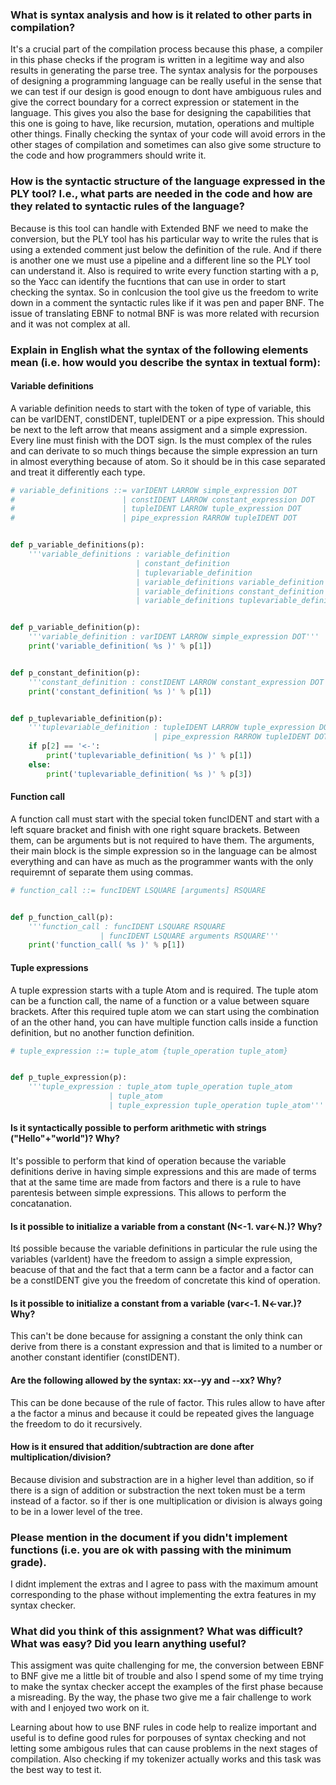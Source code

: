 ### What is syntax analysis and how is it related to other parts in compilation?

It's a crucial part of the compilation process because this phase, a compiler in this phase checks if the program is written in a legitime way and also results in generating the parse tree. The syntax analysis for the porpouses of designing a programming language can be really useful in the sense that we can test if our design is good enougn to dont have ambiguous rules and give the correct boundary for a correct expression or statement in the language. This gives you also the base for designing the capabilities that this one is going to have, like recursion, mutation, operations and multiple other things. Finally checking the syntax of your code will avoid errors in the other stages of compilation and sometimes can also give some structure to the code and how programmers should write it.

### How is the syntactic structure of the language expressed in the PLY tool? I.e., what parts are needed in the code and how are they related to syntactic rules of the language?

Because is this tool can handle with Extended BNF we need to make the conversion, but the PLY tool has his particular way to write the rules that is using a extended comment just below the definition of the rule. And if there is another one we must use a pipeline and a different line so the PLY tool can understand it. Also is required to write every function starting with a p, so the Yacc can identify the fucntions that can use in order to start checking the syntax. So in conlcusion the tool give us the freedom to write down in a comment the syntactic rules like if it was pen and paper BNF. The issue of translating EBNF to notmal BNF is was more related with recursion and it was not complex at all.

### Explain in English what the syntax of the following elements mean (i.e. how would you describe the syntax in textual form):

#### Variable definitions

A variable definition needs to start with the token of type of variable, this can be varIDENT, constIDENT, tupleIDENT or a pipe expression. This should be next to the left arrow that means assigment and a simple expression. Every line must finish with the DOT sign. Is the must complex of the rules and can derivate to so much things because the simple expression an turn in almost everything because of atom. So it should be in this case separated and treat it differently each type.

```python
# variable_definitions ::= varIDENT LARROW simple_expression DOT
#                        | constIDENT LARROW constant_expression DOT
#                        | tupleIDENT LARROW tuple_expression DOT
#                        | pipe_expression RARROW tupleIDENT DOT


def p_variable_definitions(p):
    '''variable_definitions : variable_definition
                            | constant_definition
                            | tuplevariable_definition
                            | variable_definitions variable_definition
                            | variable_definitions constant_definition
                            | variable_definitions tuplevariable_definition'''


def p_variable_definition(p):
    '''variable_definition : varIDENT LARROW simple_expression DOT'''
    print('variable_definition( %s )' % p[1])


def p_constant_definition(p):
    '''constant_definition : constIDENT LARROW constant_expression DOT'''
    print('constant_definition( %s )' % p[1])


def p_tuplevariable_definition(p):
    '''tuplevariable_definition : tupleIDENT LARROW tuple_expression DOT
                                | pipe_expression RARROW tupleIDENT DOT'''
    if p[2] == '<-':
        print('tuplevariable_definition( %s )' % p[1])
    else:
        print('tuplevariable_definition( %s )' % p[3])

```

#### Function call

A function call must start with the special token funcIDENT and start with a left square bracket and finish with one right square brackets. Between them, can be arguments but is not required to have them. The arguments, their main block is the simple expression so in the language can be almost everything and can have as much as the programmer wants with the only requiremnt of separate them using commas.

```python
# function_call ::= funcIDENT LSQUARE [arguments] RSQUARE


def p_function_call(p):
    '''function_call : funcIDENT LSQUARE RSQUARE
                    | funcIDENT LSQUARE arguments RSQUARE'''
    print('function_call( %s )' % p[1])


```

#### Tuple expressions

A tuple expression starts with a tuple Atom and is required. The tuple atom can be a function call, the name of a function or a value between square brackets. After this required tuple atom we can start using the combination of an the other hand, you can have multiple function calls inside a function definition, but no another function definition.

```python
# tuple_expression ::= tuple_atom {tuple_operation tuple_atom}


def p_tuple_expression(p):
    '''tuple_expression : tuple_atom tuple_operation tuple_atom
                      | tuple_atom
                      | tuple_expression tuple_operation tuple_atom'''


```

#### Is it syntactically possible to perform arithmetic with strings ("Hello"+"world")? Why?

It's possible to perform that kind of operation because the variable definitions derive in having simple expressions and this are made of terms that at the same time are made from factors and there is a rule to have parentesis between simple expressions. This allows to perform the concatanation.

#### Is it possible to initialize a variable from a constant (N<-1. var<-N.)? Why?

Itś possible because the variable definitions in particular the rule using the variables (varIdent) have the freedom to assign a simple expression, beacuse of that and the fact that a term cann be a factor and a factor can be a constIDENT give you the freedom of concretate this kind of operation.

#### Is it possible to initialize a constant from a variable (var<-1. N<-var.)? Why?

This can't be done because for assigning a constant the only think can derive from there is a constant expression and that is limited to a number or another constant identifier (constIDENT).

#### Are the following allowed by the syntax: xx--yy and --xx? Why?

This can be done because of the rule of factor. This rules allow to have after a the factor a minus and because it could be repeated gives the language the freedom to do it recursively.

#### How is it ensured that addition/subtraction are done after multiplication/division?

Because division and substraction are in a higher level than addition, so if there is a sign of addition or substraction the next token must be a term instead of a factor. so if ther is one multiplication or division is always going to be in a lower level of the tree.

### Please mention in the document if you didn't implement functions (i.e. you are ok with passing with the minimum grade).

I didnt implement the extras and I agree to pass with the maximum amount corresponding to the phase without implementing the extra features in my syntax checker.

### What did you think of this assignment? What was difficult? What was easy? Did you learn anything useful?

This assigment was quite challenging for me, the conversion between EBNF to BNF give me a little bit of trouble and also I spend some of my time trying to make the syntax checker accept the examples of the first phase because a misreading. By the way, the phase two give me a fair challenge to work with and I enjoyed two work on it.

Learning about how to use BNF rules in code help to realize important and useful is to define good rules for porpouses of syntax checking and not letting some ambigous rules that can cause problems in the next stages of compilation. Also checking if my tokenizer actually works and this task was the best way to test it.
